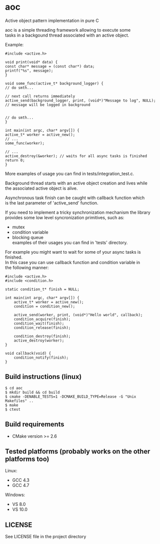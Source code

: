 aoc
===

Active object pattern implementation in pure C

aoc is a simple threading framework allowing to execute some  
tasks in a backgound thread associated with an active object.

Example:

    #include <active.h>

    void print(void* data) {
	const char* message = (const char*) data;
	printf("%s", message);
    }

    void some_func(active_t* background_logger) {
	// do smth...    

	// next call returns immediately
	active_send(background_logger, print, (void*)"Message to log", NULL); // message will be logged in background
	

	// do smth...
    }

    int main(int argc, char* argv[]) {
	active_t* worker = active_new();
	// ... 
	some_func(worker);

	// ...
	active_destroy(&worker); // waits for all async tasks is finished
	return 0;
    }

More examples of usage you can find in tests/integration_test.c.

Background thread starts with an active object creation and lives while  
the associated active object is alive.

Asynchronous task finish can be caught with callback function which  
is the last parameter of 'active_send' function.

If you need to implement a tricky synchronization mechanism the library  
provides some low level syncronization primitives, such as:
- mutex
- condition variable
- blocking queue  
examples of their usages you can find in 'tests' directory.

For example you might want to wait for some of your async tasks is finished.  
In this case you can use callback function and condition variable in  
the following manner:

    #include <active.h>
    #include <condition.h>

    static condition_t* finish = NULL;

    int main(int argc, char* argv[]) {
        active_t* worker = active_new();
        condition = condition_new();

        active_send(worker, print, (void*)"Hello world", callback);
        condition_acquire(finish);
        condition_wait(finish);
        condition_release(finish);

        condition_destroy(finish);
        active_destroy(worker);
    }

    void callback(void) {
        condition_notify(finish);
    }

Build instructions (linux)
--------------------------

    $ cd aoc
    $ mkdir build && cd build
    $ cmake -DENABLE_TESTS=1 -DCMAKE_BUILD_TYPE=Release -G "Unix Makefiles" ..
    $ make
    $ ctest

Build requirements
------------------
- CMake version >= 2.6

Tested platforms (probably works on the other platforms too)
----------------

Linux:  

- GCC 4.3
- GCC 4.7

Windows:  

- VS 8.0
- VS 10.0

LICENSE
-------
See LICENSE file in the project directory